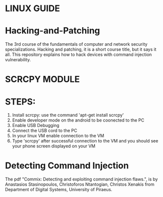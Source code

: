 # LINUX GUIDE
# Hacking-and-Patching
The 3rd course of the fundamentals of computer and network security specializations. Hacking and patching, it is a short course title, but it says it all. This repository explains how to hack devices with command injection vulnerability.

# SCRCPY MODULE
# STEPS:
1. Install scrcpy: use the command 'apt-get install scrcpy'
2. Enable developer mode on the android to be coonected to the PC
3. Enable USB Debugging 
4. Connect the USB cord to the PC
5. In your linux VM enable connection to the VM
6. Type 'scrcpy' after successful connection to the VM and you should see your phone screen displayed on your VM


# Detecting Command Injection
The pdf "Commix: Detecting and exploiting command injection flaws.", is by Anastasios Stasinopoulos, Christoforos Ntantogian, Christos Xenakis from Department of Digital Systems, University of Piraeus.

